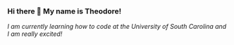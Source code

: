 ### Hi there 👋 My name is Theodore!
*I am currently learning how to code at the University of South Carolina and I am really excited!*
<!--

Here are some ideas to get you started:


- 🌱 I’m currently learning the basics of coding.
- 👯 I’m looking to collaborate on projects outside of class that will give me more experience and confidence in coding.
- 🤔 I’m looking for help with coding.
- 💬 Ask me about lobsters.
- ⚡ Fun fact: Drake is my long lost cousin.
-->
